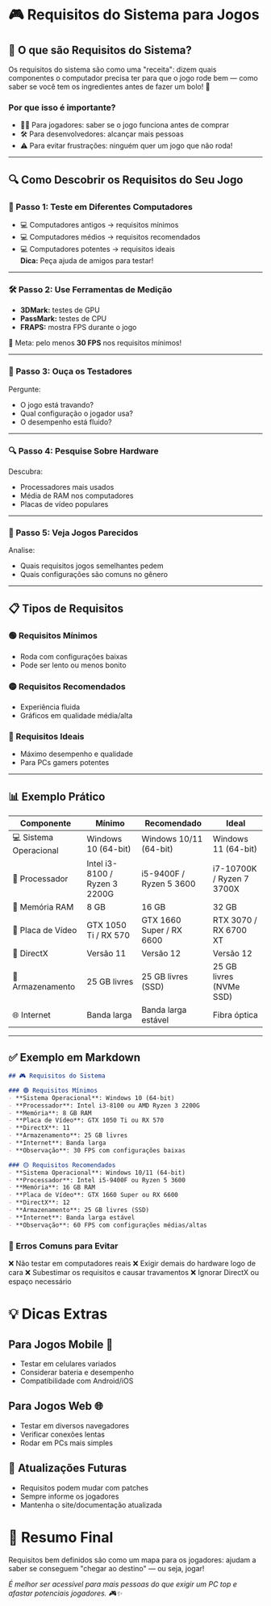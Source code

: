 # 🎮 Requisitos do Sistema para Jogos

## 📖 O que são Requisitos do Sistema?

Os requisitos do sistema são como uma "receita": dizem quais componentes o computador precisa ter para que o jogo rode bem — como saber se você tem os ingredientes antes de fazer um bolo! 🍰

### Por que isso é importante?

- 🧑‍💻 Para jogadores: saber se o jogo funciona antes de comprar  
- 🛠️ Para desenvolvedores: alcançar mais pessoas  
- ⚠️ Para evitar frustrações: ninguém quer um jogo que não roda!

---

## 🔍 Como Descobrir os Requisitos do Seu Jogo

### 🧪 Passo 1: Teste em Diferentes Computadores

- 💻 Computadores antigos → requisitos mínimos  
- 💻 Computadores médios → requisitos recomendados  
- 💻 Computadores potentes → requisitos ideais  
**Dica:** Peça ajuda de amigos para testar!

---

### 🛠️ Passo 2: Use Ferramentas de Medição

- **3DMark:** testes de GPU  
- **PassMark:** testes de CPU  
- **FRAPS:** mostra FPS durante o jogo  

🎯 Meta: pelo menos **30 FPS** nos requisitos mínimos!

---

### 👥 Passo 3: Ouça os Testadores

Pergunte:
- O jogo está travando?
- Qual configuração o jogador usa?
- O desempenho está fluido?

---

### 🔍 Passo 4: Pesquise Sobre Hardware

Descubra:
- Processadores mais usados  
- Média de RAM nos computadores  
- Placas de vídeo populares

---

### 👀 Passo 5: Veja Jogos Parecidos

Analise:
- Quais requisitos jogos semelhantes pedem  
- Quais configurações são comuns no gênero

---

## 📋 Tipos de Requisitos

### 🟢 Requisitos Mínimos
- Roda com configurações baixas
- Pode ser lento ou menos bonito

### 🟡 Requisitos Recomendados
- Experiência fluida
- Gráficos em qualidade média/alta

### 🔴 Requisitos Ideais
- Máximo desempenho e qualidade
- Para PCs gamers potentes

---

## 📊 Exemplo Prático

| Componente         | Mínimo                          | Recomendado                     | Ideal                          |
|--------------------|----------------------------------|----------------------------------|--------------------------------|
| 💻 Sistema Operacional | Windows 10 (64-bit)             | Windows 10/11 (64-bit)           | Windows 11 (64-bit)            |
| 🧠 Processador      | Intel i3-8100 / Ryzen 3 2200G     | i5-9400F / Ryzen 5 3600          | i7-10700K / Ryzen 7 3700X      |
| 🎯 Memória RAM      | 8 GB                             | 16 GB                            | 32 GB                          |
| 🎨 Placa de Vídeo   | GTX 1050 Ti / RX 570             | GTX 1660 Super / RX 6600         | RTX 3070 / RX 6700 XT          |
| 📀 DirectX          | Versão 11                        | Versão 12                        | Versão 12                      |
| 💾 Armazenamento    | 25 GB livres                     | 25 GB livres (SSD)               | 25 GB livres (NVMe SSD)        |
| 🌐 Internet         | Banda larga                      | Banda larga estável              | Fibra óptica                   |

---

## ✅ Exemplo em Markdown

```markdown
## 🎮 Requisitos do Sistema

### 🟢 Requisitos Mínimos
- **Sistema Operacional**: Windows 10 (64-bit)
- **Processador**: Intel i3-8100 ou AMD Ryzen 3 2200G
- **Memória**: 8 GB RAM
- **Placa de Vídeo**: GTX 1050 Ti ou RX 570
- **DirectX**: 11
- **Armazenamento**: 25 GB livres
- **Internet**: Banda larga
- **Observação**: 30 FPS com configurações baixas

### 🟡 Requisitos Recomendados
- **Sistema Operacional**: Windows 10/11 (64-bit)
- **Processador**: Intel i5-9400F ou Ryzen 5 3600
- **Memória**: 16 GB RAM
- **Placa de Vídeo**: GTX 1660 Super ou RX 6600
- **DirectX**: 12
- **Armazenamento**: 25 GB livres (SSD)
- **Internet**: Banda larga estável
- **Observação**: 60 FPS com configurações médias/altas
```

### 🚨 Erros Comuns para Evitar
❌ Não testar em computadores reais
❌ Exigir demais do hardware logo de cara
❌ Subestimar os requisitos e causar travamentos
❌ Ignorar DirectX ou espaço necessário

# 💡 Dicas Extras
## Para Jogos Mobile 📱
- Testar em celulares variados
- Considerar bateria e desempenho
- Compatibilidade com Android/iOS

## Para Jogos Web 🌐
- Testar em diversos navegadores
- Verificar conexões lentas
- Rodar em PCs mais simples

## 🔄 Atualizações Futuras
- Requisitos podem mudar com patches
- Sempre informe os jogadores
- Mantenha o site/documentação atualizada

# 🎯 Resumo Final
Requisitos bem definidos são como um mapa para os jogadores: ajudam a saber se conseguem "chegar ao destino" — ou seja, jogar!

*É melhor ser acessível para mais pessoas do que exigir um PC top e afastar potenciais jogadores. 🎮✨*